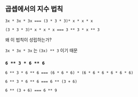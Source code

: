 ## 곱셉에서의 지수 법칙

`3x * 3x * 3x === (3 * 3 * 3)* x * x * x`

`(3 * 3 * 3)* x * x * x === 3 ** 3 * x ** 3`

왜 이 법칙이 성립하는가?

`3x * 3x * 3x` 는 `(3x) ** 3` 이기 때문

### `6 ** 3 * 6 ** 6`

`6 ** 3 * 6 ** 6 === (6 * 6 * 6) * (6 * 6 * 6 * 6 * 6 * 6)`

`6 ** 3 * 6 ** 6 === 6 ** (3 + 6)`

`6 ** (3 + 6) === 6 ** 9`
